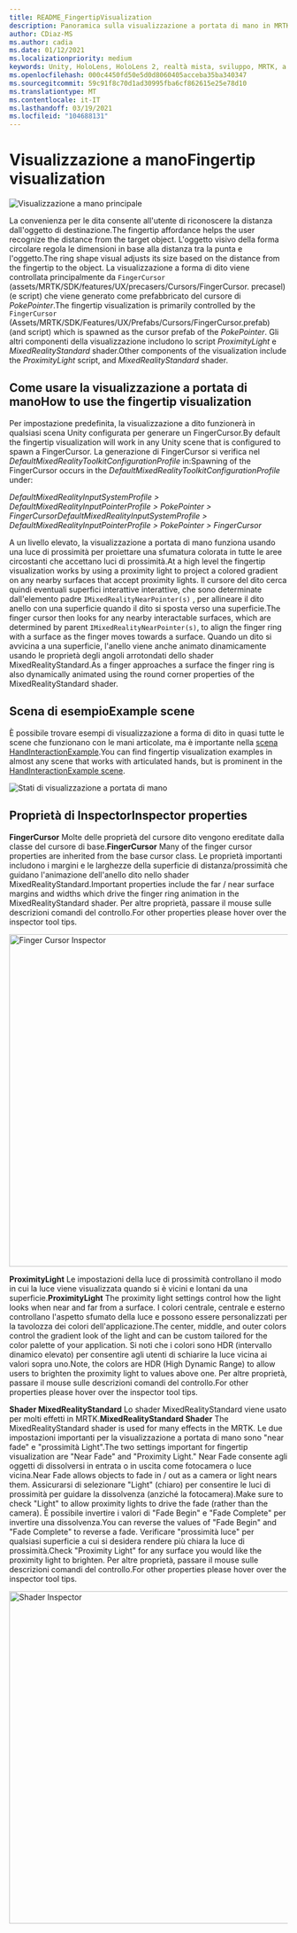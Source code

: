 ```yaml
---
title: README_FingertipVisualization
description: Panoramica sulla visualizzazione a portata di mano in MRTK
author: CDiaz-MS
ms.author: cadia
ms.date: 01/12/2021
ms.localizationpriority: medium
keywords: Unity, HoloLens, HoloLens 2, realtà mista, sviluppo, MRTK, a portata di mano
ms.openlocfilehash: 000c4450fd50e5d0d8060405acceba35ba340347
ms.sourcegitcommit: 59c91f8c70d1ad30995fba6cf862615e25e78d10
ms.translationtype: MT
ms.contentlocale: it-IT
ms.lasthandoff: 03/19/2021
ms.locfileid: "104688131"
---
```

# <a name="fingertip-visualization"></a><span data-ttu-id="8a975-104">Visualizzazione a mano</span><span class="sxs-lookup"><span data-stu-id="8a975-104">Fingertip visualization</span></span>

![Visualizzazione a mano principale](Images/Fingertip/MRTK_FingertipVisualization_Main.png)

<span data-ttu-id="8a975-106">La convenienza per le dita consente all'utente di riconoscere la distanza dall'oggetto di destinazione.</span><span class="sxs-lookup"><span data-stu-id="8a975-106">The fingertip affordance helps the user recognize the distance from the target object.</span></span> <span data-ttu-id="8a975-107">L'oggetto visivo della forma circolare regola le dimensioni in base alla distanza tra la punta e l'oggetto.</span><span class="sxs-lookup"><span data-stu-id="8a975-107">The ring shape visual adjusts its size based on the distance from the fingertip to the object.</span></span> <span data-ttu-id="8a975-108">La visualizzazione a forma di dito viene controllata principalmente da `FingerCursor` (assets/MRTK/SDK/features/UX/precasers/Cursors/FingerCursor. precasel) (e script) che viene generato come prefabbricato del cursore di *PokePointer*.</span><span class="sxs-lookup"><span data-stu-id="8a975-108">The fingertip visualization is primarily controlled by the `FingerCursor` (Assets/MRTK/SDK/Features/UX/Prefabs/Cursors/FingerCursor.prefab) (and script) which is spawned as the cursor prefab of the *PokePointer*.</span></span> <span data-ttu-id="8a975-109">Gli altri componenti della visualizzazione includono lo script *ProximityLight* e *MixedRealityStandard* shader.</span><span class="sxs-lookup"><span data-stu-id="8a975-109">Other components of the visualization include the *ProximityLight* script, and *MixedRealityStandard* shader.</span></span>

## <a name="how-to-use-the-fingertip-visualization"></a><span data-ttu-id="8a975-110">Come usare la visualizzazione a portata di mano</span><span class="sxs-lookup"><span data-stu-id="8a975-110">How to use the fingertip visualization</span></span>

<span data-ttu-id="8a975-111">Per impostazione predefinita, la visualizzazione a dito funzionerà in qualsiasi scena Unity configurata per generare un FingerCursor.</span><span class="sxs-lookup"><span data-stu-id="8a975-111">By default the fingertip visualization will work in any Unity scene that is configured to spawn a FingerCursor.</span></span> <span data-ttu-id="8a975-112">La generazione di FingerCursor si verifica nel *DefaultMixedRealityToolkitConfigurationProfile* in:</span><span class="sxs-lookup"><span data-stu-id="8a975-112">Spawning of the FingerCursor occurs in the *DefaultMixedRealityToolkitConfigurationProfile* under:</span></span>

<span data-ttu-id="8a975-113">*DefaultMixedRealityInputSystemProfile > DefaultMixedRealityInputPointerProfile > PokePointer > FingerCursor*</span><span class="sxs-lookup"><span data-stu-id="8a975-113">*DefaultMixedRealityInputSystemProfile > DefaultMixedRealityInputPointerProfile > PokePointer > FingerCursor*</span></span>

<span data-ttu-id="8a975-114">A un livello elevato, la visualizzazione a portata di mano funziona usando una luce di prossimità per proiettare una sfumatura colorata in tutte le aree circostanti che accettano luci di prossimità.</span><span class="sxs-lookup"><span data-stu-id="8a975-114">At a high level the fingertip visualization works by using a proximity light to project a colored gradient on any nearby surfaces that accept proximity lights.</span></span> <span data-ttu-id="8a975-115">Il cursore del dito cerca quindi eventuali superfici interattive interattive, che sono determinate dall'elemento padre `IMixedRealityNearPointer(s)` , per allineare il dito anello con una superficie quando il dito si sposta verso una superficie.</span><span class="sxs-lookup"><span data-stu-id="8a975-115">The finger cursor then looks for any nearby interactable surfaces, which are determined by parent `IMixedRealityNearPointer(s)`, to align the finger ring with a surface as the finger moves towards a surface.</span></span> <span data-ttu-id="8a975-116">Quando un dito si avvicina a una superficie, l'anello viene anche animato dinamicamente usando le proprietà degli angoli arrotondati dello shader MixedRealityStandard.</span><span class="sxs-lookup"><span data-stu-id="8a975-116">As a finger approaches a surface the finger ring is also dynamically animated using the round corner properties of the MixedRealityStandard shader.</span></span>

## <a name="example-scene"></a><span data-ttu-id="8a975-117">Scena di esempio</span><span class="sxs-lookup"><span data-stu-id="8a975-117">Example scene</span></span>

<span data-ttu-id="8a975-118">È possibile trovare esempi di visualizzazione a forma di dito in quasi tutte le scene che funzionano con le mani articolate, ma è importante nella [scena HandInteractionExample](README_HandInteractionExamples.md).</span><span class="sxs-lookup"><span data-stu-id="8a975-118">You can find fingertip visualization examples in almost any scene that works with articulated hands, but is prominent in the [HandInteractionExample scene](README_HandInteractionExamples.md).</span></span>

![Stati di visualizzazione a portata di mano](Images/Fingertip/MRTK_FingertipVisualization_States.png)

## <a name="inspector-properties"></a><span data-ttu-id="8a975-120">Proprietà di Inspector</span><span class="sxs-lookup"><span data-stu-id="8a975-120">Inspector properties</span></span>

<span data-ttu-id="8a975-121">**FingerCursor** Molte delle proprietà del cursore dito vengono ereditate dalla classe del cursore di base.</span><span class="sxs-lookup"><span data-stu-id="8a975-121">**FingerCursor** Many of the finger cursor properties are inherited from the base cursor class.</span></span> <span data-ttu-id="8a975-122">Le proprietà importanti includono i margini e le larghezze della superficie di distanza/prossimità che guidano l'animazione dell'anello dito nello shader MixedRealityStandard.</span><span class="sxs-lookup"><span data-stu-id="8a975-122">Important properties include the far / near surface margins and widths which drive the finger ring animation in the MixedRealityStandard shader.</span></span> <span data-ttu-id="8a975-123">Per altre proprietà, passare il mouse sulle descrizioni comandi del controllo.</span><span class="sxs-lookup"><span data-stu-id="8a975-123">For other properties please hover over the inspector tool tips.</span></span>

<img src="Images/Fingertip/MRTK_FingertipVisualization_Finger_Cursor_Inspector.png" width="600" alt="Finger Cursor Inspector">

<span data-ttu-id="8a975-124">**ProximityLight** Le impostazioni della luce di prossimità controllano il modo in cui la luce viene visualizzata quando si è vicini e lontani da una superficie.</span><span class="sxs-lookup"><span data-stu-id="8a975-124">**ProximityLight** The proximity light settings control how the light looks when near and far from a surface.</span></span> <span data-ttu-id="8a975-125">I colori centrale, centrale e esterno controllano l'aspetto sfumato della luce e possono essere personalizzati per la tavolozza dei colori dell'applicazione.</span><span class="sxs-lookup"><span data-stu-id="8a975-125">The center, middle, and outer colors control the gradient look of the light and can be custom tailored for the color palette of your application.</span></span> <span data-ttu-id="8a975-126">Si noti che i colori sono HDR (intervallo dinamico elevato) per consentire agli utenti di schiarire la luce vicina ai valori sopra uno.</span><span class="sxs-lookup"><span data-stu-id="8a975-126">Note, the colors are HDR (High Dynamic Range) to allow users to brighten the proximity light to values above one.</span></span> <span data-ttu-id="8a975-127">Per altre proprietà, passare il mouse sulle descrizioni comandi del controllo.</span><span class="sxs-lookup"><span data-stu-id="8a975-127">For other properties please hover over the inspector tool tips.</span></span>

<span data-ttu-id="8a975-128">**Shader MixedRealityStandard** Lo shader MixedRealityStandard viene usato per molti effetti in MRTK.</span><span class="sxs-lookup"><span data-stu-id="8a975-128">**MixedRealityStandard Shader** The MixedRealityStandard shader is used for many effects in the MRTK.</span></span> <span data-ttu-id="8a975-129">Le due impostazioni importanti per la visualizzazione a portata di mano sono "near fade" e "prossimità Light".</span><span class="sxs-lookup"><span data-stu-id="8a975-129">The two settings important for fingertip visualization are "Near Fade" and "Proximity Light."</span></span> <span data-ttu-id="8a975-130">Near Fade consente agli oggetti di dissolversi in entrata o in uscita come fotocamera o luce vicina.</span><span class="sxs-lookup"><span data-stu-id="8a975-130">Near Fade allows objects to fade in / out as a camera or light nears them.</span></span> <span data-ttu-id="8a975-131">Assicurarsi di selezionare "Light" (chiaro) per consentire le luci di prossimità per guidare la dissolvenza (anziché la fotocamera).</span><span class="sxs-lookup"><span data-stu-id="8a975-131">Make sure to check "Light" to allow proximity lights to drive the fade (rather than the camera).</span></span> <span data-ttu-id="8a975-132">È possibile invertire i valori di "Fade Begin" e "Fade Complete" per invertire una dissolvenza.</span><span class="sxs-lookup"><span data-stu-id="8a975-132">You can reverse the values of "Fade Begin" and "Fade Complete" to reverse a fade.</span></span> <span data-ttu-id="8a975-133">Verificare "prossimità luce" per qualsiasi superficie a cui si desidera rendere più chiara la luce di prossimità.</span><span class="sxs-lookup"><span data-stu-id="8a975-133">Check "Proximity Light" for any surface you would like the proximity light to brighten.</span></span> <span data-ttu-id="8a975-134">Per altre proprietà, passare il mouse sulle descrizioni comandi del controllo.</span><span class="sxs-lookup"><span data-stu-id="8a975-134">For other properties please hover over the inspector tool tips.</span></span>

<img src="Images/Fingertip/MRTK_FingertipVisualization_Mixed_Reality_Standard_Shader_Inspector.png" width="600" alt="Shader Inspector">
